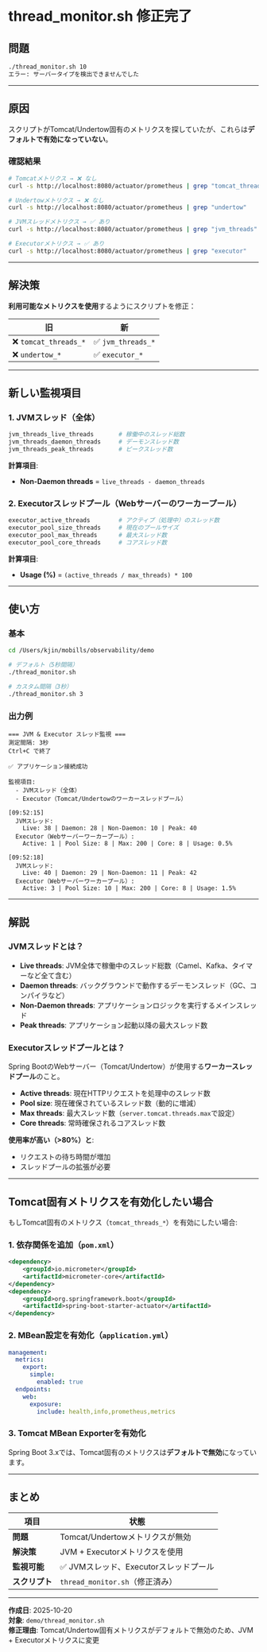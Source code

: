 # thread_monitor.sh 修正完了

## 問題

```bash
./thread_monitor.sh 10
エラー: サーバータイプを検出できませんでした
```

---

## 原因

スクリプトがTomcat/Undertow固有のメトリクスを探していたが、これらは**デフォルトで有効になっていない**。

### 確認結果

```bash
# Tomcatメトリクス → ❌ なし
curl -s http://localhost:8080/actuator/prometheus | grep "tomcat_threads"

# Undertowメトリクス → ❌ なし  
curl -s http://localhost:8080/actuator/prometheus | grep "undertow"

# JVMスレッドメトリクス → ✅ あり
curl -s http://localhost:8080/actuator/prometheus | grep "jvm_threads"

# Executorメトリクス → ✅ あり
curl -s http://localhost:8080/actuator/prometheus | grep "executor"
```

---

## 解決策

**利用可能なメトリクスを使用**するようにスクリプトを修正：

| 旧 | 新 |
|---|---|
| ❌ `tomcat_threads_*` | ✅ `jvm_threads_*` |
| ❌ `undertow_*` | ✅ `executor_*` |

---

## 新しい監視項目

### 1. JVMスレッド（全体）

```bash
jvm_threads_live_threads       # 稼働中のスレッド総数
jvm_threads_daemon_threads     # デーモンスレッド数
jvm_threads_peak_threads       # ピークスレッド数
```

**計算項目**:
- **Non-Daemon threads** = `live_threads - daemon_threads`

### 2. Executorスレッドプール（Webサーバーのワーカープール）

```bash
executor_active_threads        # アクティブ（処理中）のスレッド数
executor_pool_size_threads     # 現在のプールサイズ
executor_pool_max_threads      # 最大スレッド数
executor_pool_core_threads     # コアスレッド数
```

**計算項目**:
- **Usage (%)** = `(active_threads / max_threads) * 100`

---

## 使い方

### 基本

```bash
cd /Users/kjin/mobills/observability/demo

# デフォルト（5秒間隔）
./thread_monitor.sh

# カスタム間隔（3秒）
./thread_monitor.sh 3
```

### 出力例

```
=== JVM & Executor スレッド監視 ===
測定間隔: 3秒
Ctrl+C で終了

✅ アプリケーション接続成功

監視項目:
  - JVMスレッド（全体）
  - Executor（Tomcat/Undertowのワーカースレッドプール）

[09:52:15]
  JVMスレッド:
    Live: 38 | Daemon: 28 | Non-Daemon: 10 | Peak: 40
  Executor（Webサーバーワーカープール）:
    Active: 1 | Pool Size: 8 | Max: 200 | Core: 8 | Usage: 0.5%

[09:52:18]
  JVMスレッド:
    Live: 40 | Daemon: 29 | Non-Daemon: 11 | Peak: 42
  Executor（Webサーバーワーカープール）:
    Active: 3 | Pool Size: 10 | Max: 200 | Core: 8 | Usage: 1.5%
```

---

## 解説

### JVMスレッドとは？

- **Live threads**: JVM全体で稼働中のスレッド総数（Camel、Kafka、タイマーなど全て含む）
- **Daemon threads**: バックグラウンドで動作するデーモンスレッド（GC、コンパイラなど）
- **Non-Daemon threads**: アプリケーションロジックを実行するメインスレッド
- **Peak threads**: アプリケーション起動以降の最大スレッド数

### Executorスレッドプールとは？

Spring BootのWebサーバー（Tomcat/Undertow）が使用する**ワーカースレッドプール**のこと。

- **Active threads**: 現在HTTPリクエストを処理中のスレッド数
- **Pool size**: 現在確保されているスレッド数（動的に増減）
- **Max threads**: 最大スレッド数（`server.tomcat.threads.max`で設定）
- **Core threads**: 常時確保されるコアスレッド数

**使用率が高い（>80%）と**:
- リクエストの待ち時間が増加
- スレッドプールの拡張が必要

---

## Tomcat固有メトリクスを有効化したい場合

もしTomcat固有のメトリクス（`tomcat_threads_*`）を有効にしたい場合:

### 1. 依存関係を追加（`pom.xml`）

```xml
<dependency>
    <groupId>io.micrometer</groupId>
    <artifactId>micrometer-core</artifactId>
</dependency>
<dependency>
    <groupId>org.springframework.boot</groupId>
    <artifactId>spring-boot-starter-actuator</artifactId>
</dependency>
```

### 2. MBean設定を有効化（`application.yml`）

```yaml
management:
  metrics:
    export:
      simple:
        enabled: true
  endpoints:
    web:
      exposure:
        include: health,info,prometheus,metrics
```

### 3. Tomcat MBean Exporterを有効化

Spring Boot 3.xでは、Tomcat固有のメトリクスは**デフォルトで無効**になっています。

---

## まとめ

| 項目 | 状態 |
|---|---|
| **問題** | Tomcat/Undertowメトリクスが無効 |
| **解決策** | JVM + Executorメトリクスを使用 |
| **監視可能** | ✅ JVMスレッド、Executorスレッドプール |
| **スクリプト** | `thread_monitor.sh`（修正済み） |

---

**作成日**: 2025-10-20  
**対象**: `demo/thread_monitor.sh`  
**修正理由**: Tomcat/Undertow固有メトリクスがデフォルトで無効のため、JVM + Executorメトリクスに変更



